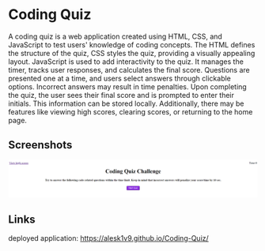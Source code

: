 # Coding Quiz

A coding quiz is a web application created using HTML, CSS, and JavaScript to test users' knowledge of coding concepts. The HTML defines the structure of the quiz,  CSS styles the quiz, providing a visually appealing layout.
JavaScript is used to add interactivity to the quiz. It manages the timer, tracks user responses, and calculates the final score. Questions are presented one at a time, and users select answers through clickable options. Incorrect answers may result in time penalties.
Upon completing the quiz, the user sees their final score and is prompted to enter their initials. This information can be stored locally.
Additionally, there may be features like viewing high scores, clearing scores, or returning to the home page.


## Screenshots

![App Screenshot](/images/Screenshot%202024-01-21%20215000.png)


## Links
deployed application: https://alesk1v9.github.io/Coding-Quiz/
